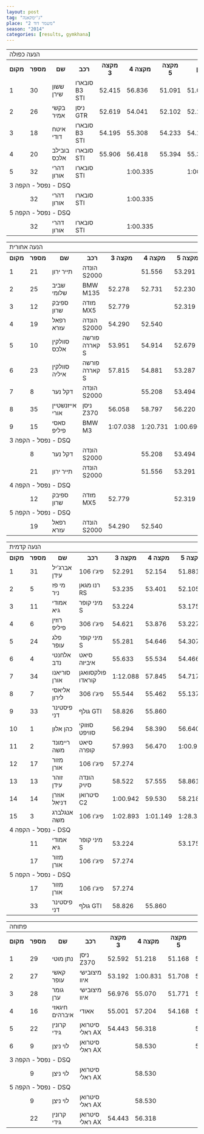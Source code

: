 ```yaml
---
layout: post
tag: "ג'ימקאנה"
place: "משמר דוד 2"
season: "2014"
categories: [results, gymkhana]
---
```

<table class="line_color">
<tr>
    <td colspan="99" class="title_font">הנעה כפולה</td>
</tr>
<tr class="rnkh_bkcolor">
    <th class="rnkh_font">מקום</th>
    <th class="rnkh_font">מספר</th>
    <th class="rnkh_font">שם</th>
    <th class="rnkh_font">רכב</th>
    <th class="rnkh_font">מקצה 3</th>
    <th class="rnkh_font">מקצה 4</th>
    <th class="rnkh_font">מקצה 5</th>
    <th class="rnkh_font">זמן</th>
    <th class="rnkh_font">פער</th>
</tr>
<tr class="rnk_bkcolor">
    <td class="rnk_font">1</td>
    <td class="rnk_font">30</td>
    <td class="rnk_font">ששון שירן</td>
    <td class="rnk_font">סובארו B3 STI</td>
    <td class="rnk_font">52.415</td>
    <td class="rnk_font">56.836</td>
    <td class="rnk_font">51.091</td>
    <td class="rnk_font">51.091</td>
    <td class="rnk_font"></td>
</tr>
<tr class="rnk_bkcolor">
    <td class="rnk_font">2</td>
    <td class="rnk_font">26</td>
    <td class="rnk_font">בקשי אמיר</td>
    <td class="rnk_font">ניסן GTR</td>
    <td class="rnk_font">52.619</td>
    <td class="rnk_font">54.041</td>
    <td class="rnk_font">52.102</td>
    <td class="rnk_font">52.102</td>
    <td class="rnk_font">1.011</td>
</tr>
<tr class="rnk_bkcolor">
    <td class="rnk_font">3</td>
    <td class="rnk_font">18</td>
    <td class="rnk_font">איטח דודי</td>
    <td class="rnk_font">סובארו B3 STI</td>
    <td class="rnk_font">54.195</td>
    <td class="rnk_font">55.308</td>
    <td class="rnk_font">54.233</td>
    <td class="rnk_font">54.195</td>
    <td class="rnk_font">3.104</td>
</tr>
<tr class="rnk_bkcolor">
    <td class="rnk_font">4</td>
    <td class="rnk_font">20</td>
    <td class="rnk_font">בובילב אלכס</td>
    <td class="rnk_font">סובארו STI</td>
    <td class="rnk_font">55.906</td>
    <td class="rnk_font">56.418</td>
    <td class="rnk_font">55.394</td>
    <td class="rnk_font">55.394</td>
    <td class="rnk_font">4.303</td>
</tr>
<tr class="rnk_bkcolor">
    <td class="rnk_font">5</td>
    <td class="rnk_font">32</td>
    <td class="rnk_font">דהרי אורון</td>
    <td class="rnk_font">סובארו STI</td>
    <td class="rnk_font"></td>
    <td class="rnk_font">1:00.335</td>
    <td class="rnk_font"></td>
    <td class="rnk_font">1:00.335</td>
    <td class="rnk_font">9.244</td>
</tr>
<tr>
    <td colspan="99" class="subtitle_font">נפסל - הקפה 3 - DSQ</td>
</tr>
<tr class="rnk_bkcolor">
    <td class="rnk_font"></td>
    <td class="rnk_font">32</td>
    <td class="rnk_font">דהרי אורון</td>
    <td class="rnk_font">סובארו STI</td>
    <td class="rnk_font"></td>
    <td class="rnk_font">1:00.335</td>
    <td class="rnk_font"></td>
    <td class="rnk_font"></td>
    <td class="rnk_font"></td>
</tr>
<tr>
    <td colspan="99" class="subtitle_font">נפסל - הקפה 5 - DSQ</td>
</tr>
<tr class="rnk_bkcolor">
    <td class="rnk_font"></td>
    <td class="rnk_font">32</td>
    <td class="rnk_font">דהרי אורון</td>
    <td class="rnk_font">סובארו STI</td>
    <td class="rnk_font"></td>
    <td class="rnk_font">1:00.335</td>
    <td class="rnk_font"></td>
    <td class="rnk_font"></td>
    <td class="rnk_font"></td>
</tr>
</table>
<table class="line_color">
<tr>
    <td colspan="99" class="title_font">הנעה אחורית</td>
</tr>
<tr class="rnkh_bkcolor">
    <th class="rnkh_font">מקום</th>
    <th class="rnkh_font">מספר</th>
    <th class="rnkh_font">שם</th>
    <th class="rnkh_font">רכב</th>
    <th class="rnkh_font">מקצה 3</th>
    <th class="rnkh_font">מקצה 4</th>
    <th class="rnkh_font">מקצה 5</th>
    <th class="rnkh_font">זמן</th>
    <th class="rnkh_font">פער</th>
</tr>
<tr class="rnk_bkcolor">
    <td class="rnk_font">1</td>
    <td class="rnk_font">21</td>
    <td class="rnk_font">תייר ירון</td>
    <td class="rnk_font">הונדה S2000</td>
    <td class="rnk_font"></td>
    <td class="rnk_font">51.556</td>
    <td class="rnk_font">53.291</td>
    <td class="rnk_font">51.556</td>
    <td class="rnk_font"></td>
</tr>
<tr class="rnk_bkcolor">
    <td class="rnk_font">2</td>
    <td class="rnk_font">25</td>
    <td class="rnk_font">שביב שלומי</td>
    <td class="rnk_font">BMW M135</td>
    <td class="rnk_font">52.278</td>
    <td class="rnk_font">52.731</td>
    <td class="rnk_font">52.230</td>
    <td class="rnk_font">52.230</td>
    <td class="rnk_font">0.674</td>
</tr>
<tr class="rnk_bkcolor">
    <td class="rnk_font">3</td>
    <td class="rnk_font">12</td>
    <td class="rnk_font">ספיבק שרון</td>
    <td class="rnk_font">מזדה MX5</td>
    <td class="rnk_font">52.779</td>
    <td class="rnk_font"></td>
    <td class="rnk_font">52.319</td>
    <td class="rnk_font">52.319</td>
    <td class="rnk_font">0.763</td>
</tr>
<tr class="rnk_bkcolor">
    <td class="rnk_font">4</td>
    <td class="rnk_font">19</td>
    <td class="rnk_font">רפאל עזרא</td>
    <td class="rnk_font">הונדה S2000</td>
    <td class="rnk_font">54.290</td>
    <td class="rnk_font">52.540</td>
    <td class="rnk_font"></td>
    <td class="rnk_font">52.540</td>
    <td class="rnk_font">0.984</td>
</tr>
<tr class="rnk_bkcolor">
    <td class="rnk_font">5</td>
    <td class="rnk_font">10</td>
    <td class="rnk_font">סוולקין אלכס</td>
    <td class="rnk_font">פורשה קאררה S</td>
    <td class="rnk_font">53.951</td>
    <td class="rnk_font">54.914</td>
    <td class="rnk_font">52.679</td>
    <td class="rnk_font">52.679</td>
    <td class="rnk_font">1.123</td>
</tr>
<tr class="rnk_bkcolor">
    <td class="rnk_font">6</td>
    <td class="rnk_font">23</td>
    <td class="rnk_font">סוולקין איליה</td>
    <td class="rnk_font">פורשה קאררה S</td>
    <td class="rnk_font">57.815</td>
    <td class="rnk_font">54.881</td>
    <td class="rnk_font">53.287</td>
    <td class="rnk_font">53.287</td>
    <td class="rnk_font">1.731</td>
</tr>
<tr class="rnk_bkcolor">
    <td class="rnk_font">7</td>
    <td class="rnk_font">8</td>
    <td class="rnk_font">דקל נער</td>
    <td class="rnk_font">הונדה S2000</td>
    <td class="rnk_font"></td>
    <td class="rnk_font">55.208</td>
    <td class="rnk_font">53.494</td>
    <td class="rnk_font">53.494</td>
    <td class="rnk_font">1.938</td>
</tr>
<tr class="rnk_bkcolor">
    <td class="rnk_font">8</td>
    <td class="rnk_font">35</td>
    <td class="rnk_font">אייזנשטיין אורי</td>
    <td class="rnk_font">ניסן Z370</td>
    <td class="rnk_font">56.058</td>
    <td class="rnk_font">58.797</td>
    <td class="rnk_font">56.220</td>
    <td class="rnk_font">56.058</td>
    <td class="rnk_font">4.502</td>
</tr>
<tr class="rnk_bkcolor">
    <td class="rnk_font">9</td>
    <td class="rnk_font">15</td>
    <td class="rnk_font">סאסי פיליפ</td>
    <td class="rnk_font">BMW M3</td>
    <td class="rnk_font">1:07.038</td>
    <td class="rnk_font">1:20.731</td>
    <td class="rnk_font">1:00.690</td>
    <td class="rnk_font">1:00.690</td>
    <td class="rnk_font">9.134</td>
</tr>
<tr>
    <td colspan="99" class="subtitle_font">נפסל - הקפה 3 - DSQ</td>
</tr>
<tr class="rnk_bkcolor">
    <td class="rnk_font"></td>
    <td class="rnk_font">8</td>
    <td class="rnk_font">דקל נער</td>
    <td class="rnk_font">הונדה S2000</td>
    <td class="rnk_font"></td>
    <td class="rnk_font">55.208</td>
    <td class="rnk_font">53.494</td>
    <td class="rnk_font"></td>
    <td class="rnk_font"></td>
</tr>
<tr class="rnk_bkcolor">
    <td class="rnk_font"></td>
    <td class="rnk_font">21</td>
    <td class="rnk_font">תייר ירון</td>
    <td class="rnk_font">הונדה S2000</td>
    <td class="rnk_font"></td>
    <td class="rnk_font">51.556</td>
    <td class="rnk_font">53.291</td>
    <td class="rnk_font"></td>
    <td class="rnk_font"></td>
</tr>
<tr>
    <td colspan="99" class="subtitle_font">נפסל - הקפה 4 - DSQ</td>
</tr>
<tr class="rnk_bkcolor">
    <td class="rnk_font"></td>
    <td class="rnk_font">12</td>
    <td class="rnk_font">ספיבק שרון</td>
    <td class="rnk_font">מזדה MX5</td>
    <td class="rnk_font">52.779</td>
    <td class="rnk_font"></td>
    <td class="rnk_font">52.319</td>
    <td class="rnk_font"></td>
    <td class="rnk_font"></td>
</tr>
<tr>
    <td colspan="99" class="subtitle_font">נפסל - הקפה 5 - DSQ</td>
</tr>
<tr class="rnk_bkcolor">
    <td class="rnk_font"></td>
    <td class="rnk_font">19</td>
    <td class="rnk_font">רפאל עזרא</td>
    <td class="rnk_font">הונדה S2000</td>
    <td class="rnk_font">54.290</td>
    <td class="rnk_font">52.540</td>
    <td class="rnk_font"></td>
    <td class="rnk_font"></td>
    <td class="rnk_font"></td>
</tr>
</table>
<table class="line_color">
<tr>
    <td colspan="99" class="title_font">הנעה קדמית</td>
</tr>
<tr class="rnkh_bkcolor">
    <th class="rnkh_font">מקום</th>
    <th class="rnkh_font">מספר</th>
    <th class="rnkh_font">שם</th>
    <th class="rnkh_font">רכב</th>
    <th class="rnkh_font">מקצה 3</th>
    <th class="rnkh_font">מקצה 4</th>
    <th class="rnkh_font">מקצה 5</th>
    <th class="rnkh_font">זמן</th>
    <th class="rnkh_font">פער</th>
</tr>
<tr class="rnk_bkcolor">
    <td class="rnk_font">1</td>
    <td class="rnk_font">31</td>
    <td class="rnk_font">אברג'יל עידן</td>
    <td class="rnk_font">פיג'ו 106</td>
    <td class="rnk_font">52.291</td>
    <td class="rnk_font">52.154</td>
    <td class="rnk_font">51.881</td>
    <td class="rnk_font">51.881</td>
    <td class="rnk_font"></td>
</tr>
<tr class="rnk_bkcolor">
    <td class="rnk_font">2</td>
    <td class="rnk_font">5</td>
    <td class="rnk_font">מי פז ניר</td>
    <td class="rnk_font">רנו מגאן RS</td>
    <td class="rnk_font">53.235</td>
    <td class="rnk_font">53.401</td>
    <td class="rnk_font">52.105</td>
    <td class="rnk_font">52.105</td>
    <td class="rnk_font">0.224</td>
</tr>
<tr class="rnk_bkcolor">
    <td class="rnk_font">3</td>
    <td class="rnk_font">11</td>
    <td class="rnk_font">אמודי גיא</td>
    <td class="rnk_font">מיני קופר S</td>
    <td class="rnk_font">53.224</td>
    <td class="rnk_font"></td>
    <td class="rnk_font">53.175</td>
    <td class="rnk_font">53.175</td>
    <td class="rnk_font">1.294</td>
</tr>
<tr class="rnk_bkcolor">
    <td class="rnk_font">4</td>
    <td class="rnk_font">6</td>
    <td class="rnk_font">רוזין פיליפ</td>
    <td class="rnk_font">פיג'ו 306</td>
    <td class="rnk_font">54.621</td>
    <td class="rnk_font">53.876</td>
    <td class="rnk_font">53.227</td>
    <td class="rnk_font">53.227</td>
    <td class="rnk_font">1.346</td>
</tr>
<tr class="rnk_bkcolor">
    <td class="rnk_font">5</td>
    <td class="rnk_font">24</td>
    <td class="rnk_font">פלג עופר</td>
    <td class="rnk_font">מיני קופר S</td>
    <td class="rnk_font">55.281</td>
    <td class="rnk_font">54.646</td>
    <td class="rnk_font">54.307</td>
    <td class="rnk_font">54.307</td>
    <td class="rnk_font">2.426</td>
</tr>
<tr class="rnk_bkcolor">
    <td class="rnk_font">6</td>
    <td class="rnk_font">4</td>
    <td class="rnk_font">אלחנטי נדב</td>
    <td class="rnk_font">סיאט איביזה</td>
    <td class="rnk_font">55.633</td>
    <td class="rnk_font">55.534</td>
    <td class="rnk_font">54.466</td>
    <td class="rnk_font">54.466</td>
    <td class="rnk_font">2.585</td>
</tr>
<tr class="rnk_bkcolor">
    <td class="rnk_font">7</td>
    <td class="rnk_font">34</td>
    <td class="rnk_font">סוריאנו אורן</td>
    <td class="rnk_font">פולקסוואגן קוראדו</td>
    <td class="rnk_font">1:12.088</td>
    <td class="rnk_font">57.845</td>
    <td class="rnk_font">54.717</td>
    <td class="rnk_font">54.717</td>
    <td class="rnk_font">2.836</td>
</tr>
<tr class="rnk_bkcolor">
    <td class="rnk_font">8</td>
    <td class="rnk_font">7</td>
    <td class="rnk_font">אליאסי לירון</td>
    <td class="rnk_font">פיג'ו 306</td>
    <td class="rnk_font">55.544</td>
    <td class="rnk_font">55.462</td>
    <td class="rnk_font">55.137</td>
    <td class="rnk_font">55.137</td>
    <td class="rnk_font">3.256</td>
</tr>
<tr class="rnk_bkcolor">
    <td class="rnk_font">9</td>
    <td class="rnk_font">33</td>
    <td class="rnk_font">פיסטינר דני</td>
    <td class="rnk_font">גולף GTI</td>
    <td class="rnk_font">58.826</td>
    <td class="rnk_font">55.860</td>
    <td class="rnk_font"></td>
    <td class="rnk_font">55.860</td>
    <td class="rnk_font">3.979</td>
</tr>
<tr class="rnk_bkcolor">
    <td class="rnk_font">10</td>
    <td class="rnk_font">1</td>
    <td class="rnk_font">כהן אלון</td>
    <td class="rnk_font">סוזוקי סוויפט</td>
    <td class="rnk_font">56.294</td>
    <td class="rnk_font">58.390</td>
    <td class="rnk_font">56.640</td>
    <td class="rnk_font">56.294</td>
    <td class="rnk_font">4.413</td>
</tr>
<tr class="rnk_bkcolor">
    <td class="rnk_font">11</td>
    <td class="rnk_font">2</td>
    <td class="rnk_font">ריימונד משה</td>
    <td class="rnk_font">סיאט קופרה</td>
    <td class="rnk_font">57.993</td>
    <td class="rnk_font">56.470</td>
    <td class="rnk_font">1:00.970</td>
    <td class="rnk_font">56.470</td>
    <td class="rnk_font">4.589</td>
</tr>
<tr class="rnk_bkcolor">
    <td class="rnk_font">12</td>
    <td class="rnk_font">17</td>
    <td class="rnk_font">מזור אורן</td>
    <td class="rnk_font">פיג'ו 106</td>
    <td class="rnk_font">57.274</td>
    <td class="rnk_font"></td>
    <td class="rnk_font"></td>
    <td class="rnk_font">57.274</td>
    <td class="rnk_font">5.393</td>
</tr>
<tr class="rnk_bkcolor">
    <td class="rnk_font">13</td>
    <td class="rnk_font">13</td>
    <td class="rnk_font">זוהר עידן</td>
    <td class="rnk_font">הונדה סיויק</td>
    <td class="rnk_font">58.522</td>
    <td class="rnk_font">57.555</td>
    <td class="rnk_font">58.861</td>
    <td class="rnk_font">57.555</td>
    <td class="rnk_font">5.674</td>
</tr>
<tr class="rnk_bkcolor">
    <td class="rnk_font">14</td>
    <td class="rnk_font">14</td>
    <td class="rnk_font">אוזרן דניאל</td>
    <td class="rnk_font">סיטרואן C2</td>
    <td class="rnk_font">1:00.942</td>
    <td class="rnk_font">59.530</td>
    <td class="rnk_font">58.218</td>
    <td class="rnk_font">58.218</td>
    <td class="rnk_font">6.337</td>
</tr>
<tr class="rnk_bkcolor">
    <td class="rnk_font">15</td>
    <td class="rnk_font">3</td>
    <td class="rnk_font">אנגלברג משה</td>
    <td class="rnk_font">פיג'ו 106</td>
    <td class="rnk_font">1:02.893</td>
    <td class="rnk_font">1:01.149</td>
    <td class="rnk_font">1:28.346</td>
    <td class="rnk_font">1:01.149</td>
    <td class="rnk_font">9.268</td>
</tr>
<tr>
    <td colspan="99" class="subtitle_font">נפסל - הקפה 4 - DSQ</td>
</tr>
<tr class="rnk_bkcolor">
    <td class="rnk_font"></td>
    <td class="rnk_font">11</td>
    <td class="rnk_font">אמודי גיא</td>
    <td class="rnk_font">מיני קופר S</td>
    <td class="rnk_font">53.224</td>
    <td class="rnk_font"></td>
    <td class="rnk_font">53.175</td>
    <td class="rnk_font"></td>
    <td class="rnk_font"></td>
</tr>
<tr class="rnk_bkcolor">
    <td class="rnk_font"></td>
    <td class="rnk_font">17</td>
    <td class="rnk_font">מזור אורן</td>
    <td class="rnk_font">פיג'ו 106</td>
    <td class="rnk_font">57.274</td>
    <td class="rnk_font"></td>
    <td class="rnk_font"></td>
    <td class="rnk_font"></td>
    <td class="rnk_font"></td>
</tr>
<tr>
    <td colspan="99" class="subtitle_font">נפסל - הקפה 5 - DSQ</td>
</tr>
<tr class="rnk_bkcolor">
    <td class="rnk_font"></td>
    <td class="rnk_font">17</td>
    <td class="rnk_font">מזור אורן</td>
    <td class="rnk_font">פיג'ו 106</td>
    <td class="rnk_font">57.274</td>
    <td class="rnk_font"></td>
    <td class="rnk_font"></td>
    <td class="rnk_font"></td>
    <td class="rnk_font"></td>
</tr>
<tr class="rnk_bkcolor">
    <td class="rnk_font"></td>
    <td class="rnk_font">33</td>
    <td class="rnk_font">פיסטינר דני</td>
    <td class="rnk_font">גולף GTI</td>
    <td class="rnk_font">58.826</td>
    <td class="rnk_font">55.860</td>
    <td class="rnk_font"></td>
    <td class="rnk_font"></td>
    <td class="rnk_font"></td>
</tr>
</table>
<table class="line_color">
<tr>
    <td colspan="99" class="title_font">פתוחה</td>
</tr>
<tr class="rnkh_bkcolor">
    <th class="rnkh_font">מקום</th>
    <th class="rnkh_font">מספר</th>
    <th class="rnkh_font">שם</th>
    <th class="rnkh_font">רכב</th>
    <th class="rnkh_font">מקצה 3</th>
    <th class="rnkh_font">מקצה 4</th>
    <th class="rnkh_font">מקצה 5</th>
    <th class="rnkh_font">זמן</th>
    <th class="rnkh_font">פער</th>
</tr>
<tr class="rnk_bkcolor">
    <td class="rnk_font">1</td>
    <td class="rnk_font">29</td>
    <td class="rnk_font">נתן מוטי</td>
    <td class="rnk_font">ניסן Z370</td>
    <td class="rnk_font">52.592</td>
    <td class="rnk_font">51.218</td>
    <td class="rnk_font">51.168</td>
    <td class="rnk_font">51.168</td>
    <td class="rnk_font"></td>
</tr>
<tr class="rnk_bkcolor">
    <td class="rnk_font">2</td>
    <td class="rnk_font">27</td>
    <td class="rnk_font">קאשי עופר</td>
    <td class="rnk_font">מיצובישי איוו</td>
    <td class="rnk_font">53.192</td>
    <td class="rnk_font">1:00.831</td>
    <td class="rnk_font">51.708</td>
    <td class="rnk_font">51.708</td>
    <td class="rnk_font">0.540</td>
</tr>
<tr class="rnk_bkcolor">
    <td class="rnk_font">3</td>
    <td class="rnk_font">28</td>
    <td class="rnk_font">גומר ערן</td>
    <td class="rnk_font">מיצובישי איוו</td>
    <td class="rnk_font">56.976</td>
    <td class="rnk_font">55.070</td>
    <td class="rnk_font">51.771</td>
    <td class="rnk_font">51.771</td>
    <td class="rnk_font">0.603</td>
</tr>
<tr class="rnk_bkcolor">
    <td class="rnk_font">4</td>
    <td class="rnk_font">16</td>
    <td class="rnk_font">חיגאזי איברהים</td>
    <td class="rnk_font">אאודי</td>
    <td class="rnk_font">55.001</td>
    <td class="rnk_font">57.204</td>
    <td class="rnk_font">54.168</td>
    <td class="rnk_font">54.168</td>
    <td class="rnk_font">3.000</td>
</tr>
<tr class="rnk_bkcolor">
    <td class="rnk_font">5</td>
    <td class="rnk_font">22</td>
    <td class="rnk_font">קרונין גידי</td>
    <td class="rnk_font">סיטרואן ראלי AX</td>
    <td class="rnk_font">54.443</td>
    <td class="rnk_font">56.318</td>
    <td class="rnk_font"></td>
    <td class="rnk_font">54.443</td>
    <td class="rnk_font">3.275</td>
</tr>
<tr class="rnk_bkcolor">
    <td class="rnk_font">6</td>
    <td class="rnk_font">9</td>
    <td class="rnk_font">לוי ניצן</td>
    <td class="rnk_font">סיטרואן ראלי AX</td>
    <td class="rnk_font"></td>
    <td class="rnk_font">58.530</td>
    <td class="rnk_font"></td>
    <td class="rnk_font">58.530</td>
    <td class="rnk_font">7.362</td>
</tr>
<tr>
    <td colspan="99" class="subtitle_font">נפסל - הקפה 3 - DSQ</td>
</tr>
<tr class="rnk_bkcolor">
    <td class="rnk_font"></td>
    <td class="rnk_font">9</td>
    <td class="rnk_font">לוי ניצן</td>
    <td class="rnk_font">סיטרואן ראלי AX</td>
    <td class="rnk_font"></td>
    <td class="rnk_font">58.530</td>
    <td class="rnk_font"></td>
    <td class="rnk_font"></td>
    <td class="rnk_font"></td>
</tr>
<tr>
    <td colspan="99" class="subtitle_font">נפסל - הקפה 5 - DSQ</td>
</tr>
<tr class="rnk_bkcolor">
    <td class="rnk_font"></td>
    <td class="rnk_font">9</td>
    <td class="rnk_font">לוי ניצן</td>
    <td class="rnk_font">סיטרואן ראלי AX</td>
    <td class="rnk_font"></td>
    <td class="rnk_font">58.530</td>
    <td class="rnk_font"></td>
    <td class="rnk_font"></td>
    <td class="rnk_font"></td>
</tr>
<tr class="rnk_bkcolor">
    <td class="rnk_font"></td>
    <td class="rnk_font">22</td>
    <td class="rnk_font">קרונין גידי</td>
    <td class="rnk_font">סיטרואן ראלי AX</td>
    <td class="rnk_font">54.443</td>
    <td class="rnk_font">56.318</td>
    <td class="rnk_font"></td>
    <td class="rnk_font"></td>
    <td class="rnk_font"></td>
</tr>
</table>
